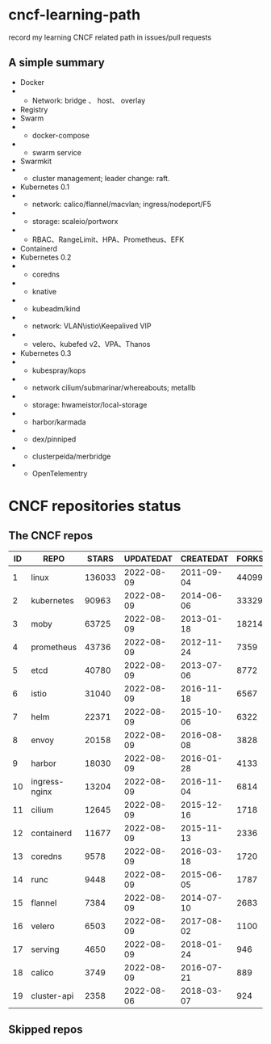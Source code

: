 # cncf-learning-path
record my learning CNCF related path in issues/pull requests

## A simple summary
- Docker
- - Network: bridge 、 host、 overlay
- Registry
- Swarm
- - docker-compose
- - swarm service
- Swarmkit
- - cluster management; leader change: raft.
- Kubernetes 0.1
- - network: calico/flannel/macvlan; ingress/nodeport/F5
- - storage: scaleio/portworx
- - RBAC、RangeLimit、HPA、Prometheus、EFK
- Containerd
- Kubernetes 0.2
- - coredns
- - knative
- - kubeadm/kind
- - network: VLAN\istio\Keepalived VIP
- - velero、kubefed v2、VPA、Thanos
- Kubernetes 0.3
- - kubespray/kops
- - network cilium/submarinar/whereabouts; metallb
- - storage: hwameistor/local-storage
- - harbor/karmada
- - dex/pinniped
- - clusterpeida/merbridge
- - OpenTelementry

# CNCF repositories status
<!--START_SECTION:github_repos-->
## The CNCF repos
| ID |     REPO      | STARS  | UPDATEDAT  | CREATEDAT  | FORKSCOUNT |
|----|---------------|--------|------------|------------|------------|
|  1 | linux         | 136033 | 2022-08-09 | 2011-09-04 |      44099 |
|  2 | kubernetes    |  90963 | 2022-08-09 | 2014-06-06 |      33329 |
|  3 | moby          |  63725 | 2022-08-09 | 2013-01-18 |      18214 |
|  4 | prometheus    |  43736 | 2022-08-09 | 2012-11-24 |       7359 |
|  5 | etcd          |  40780 | 2022-08-09 | 2013-07-06 |       8772 |
|  6 | istio         |  31040 | 2022-08-09 | 2016-11-18 |       6567 |
|  7 | helm          |  22371 | 2022-08-09 | 2015-10-06 |       6322 |
|  8 | envoy         |  20158 | 2022-08-09 | 2016-08-08 |       3828 |
|  9 | harbor        |  18030 | 2022-08-09 | 2016-01-28 |       4133 |
| 10 | ingress-nginx |  13204 | 2022-08-09 | 2016-11-04 |       6814 |
| 11 | cilium        |  12645 | 2022-08-09 | 2015-12-16 |       1718 |
| 12 | containerd    |  11677 | 2022-08-09 | 2015-11-13 |       2336 |
| 13 | coredns       |   9578 | 2022-08-09 | 2016-03-18 |       1720 |
| 14 | runc          |   9448 | 2022-08-09 | 2015-06-05 |       1787 |
| 15 | flannel       |   7384 | 2022-08-09 | 2014-07-10 |       2683 |
| 16 | velero        |   6503 | 2022-08-09 | 2017-08-02 |       1100 |
| 17 | serving       |   4650 | 2022-08-09 | 2018-01-24 |        946 |
| 18 | calico        |   3749 | 2022-08-09 | 2016-07-21 |        889 |
| 19 | cluster-api   |   2358 | 2022-08-06 | 2018-03-07 |        924 |



## Skipped repos
<!--END_SECTION:github_repos-->
